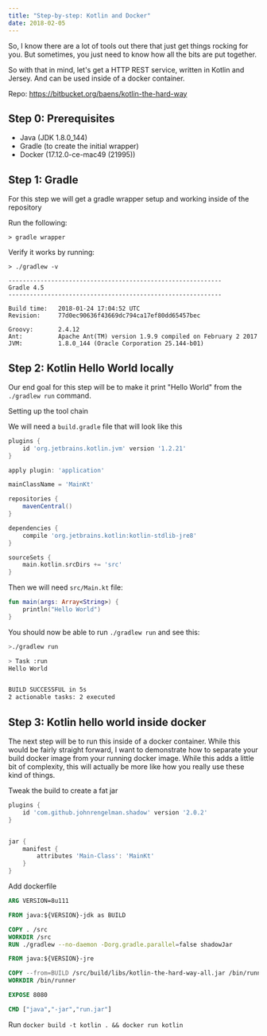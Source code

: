 ```yaml
---
title: "Step-by-step: Kotlin and Docker"
date: 2018-02-05
---
```


So, I know there are a lot of tools out there that just get things rocking for you. But sometimes, you just need to know how all the bits are put together. 

So with that in mind, let's get a HTTP REST service, written in Kotlin and Jersey. And can be used inside of a docker container. 


Repo: https://bitbucket.org/baens/kotlin-the-hard-way

## Step 0: Prerequisites

* Java (JDK 1.8.0_144)
* Gradle (to create the initial wrapper)
* Docker (17.12.0-ce-mac49 (21995))

## Step 1: Gradle

For this step we will get a gradle wrapper setup and working inside of the repository



Run the following:

`> gradle wrapper`

Verify it works by running:

```shell
> ./gradlew -v

------------------------------------------------------------
Gradle 4.5
------------------------------------------------------------

Build time:   2018-01-24 17:04:52 UTC
Revision:     77d0ec90636f43669dc794ca17ef80dd65457bec

Groovy:       2.4.12
Ant:          Apache Ant(TM) version 1.9.9 compiled on February 2 2017
JVM:          1.8.0_144 (Oracle Corporation 25.144-b01)
```

## Step 2: Kotlin Hello World locally

Our end goal for this step will be to make it print "Hello World" from the `./gradlew run` command.

Setting up the tool chain

We will need a `build.gradle` file that will look like this

```gradle
plugins {
    id 'org.jetbrains.kotlin.jvm' version '1.2.21'
}

apply plugin: 'application'

mainClassName = 'MainKt'

repositories {
    mavenCentral()
}

dependencies {
    compile 'org.jetbrains.kotlin:kotlin-stdlib-jre8'
}

sourceSets {
    main.kotlin.srcDirs += 'src'
}

```

Then we will need `src/Main.kt` file:

```kotlin
fun main(args: Array<String>) {
    println("Hello World")
}
```

You should now be able to run `./gradlew run` and see this:

```bash
>./gradlew run

> Task :run
Hello World


BUILD SUCCESSFUL in 5s
2 actionable tasks: 2 executed
```

## Step 3: Kotlin hello world inside docker

The next step will be to run this inside of a docker container. While this would be fairly straight forward, I want to demonstrate how to separate your build docker image from your running docker image. While this adds a little bit of complexity, this will actually be more like how you really use these kind of things.

Tweak the build to create a fat jar

```gradle
plugins {
    id 'com.github.johnrengelman.shadow' version '2.0.2'
}


jar {
    manifest {
        attributes 'Main-Class': 'MainKt'
    }
}
```


Add dockerfile

```dockerfile
ARG VERSION=8u111

FROM java:${VERSION}-jdk as BUILD

COPY . /src
WORKDIR /src
RUN ./gradlew --no-daemon -Dorg.gradle.parallel=false shadowJar

FROM java:${VERSION}-jre

COPY --from=BUILD /src/build/libs/kotlin-the-hard-way-all.jar /bin/runner/run.jar
WORKDIR /bin/runner

EXPOSE 8080

CMD ["java","-jar","run.jar"]
```

Run `docker build -t kotlin . && docker run kotlin`